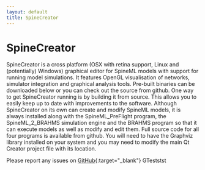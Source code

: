 ```yaml
---
layout: default
title: SpineCreator
---
```


# SpineCreator

SpineCreator is a cross platform (OSX with retina support, Linux and (potentially) Windows) graphical editor for SpineML models with support for running model simulations. It features OpenGL visualisation of networks, simulator integration and graphical analysis tools.
Pre-built binaries can be downloaded below or you can check out the source from github.
One way to get SpineCreator running is by building it from source. This allows you to easily keep up to date with improvements to the software.
Although SpineCreator on its own can create and modify SpineML models, it is always installed along with the SpineML_PreFlight program, the SpineML_2_BRAHMS simulation engine and the BRAHMS program so that it can execute models as well as modify and edit them.
Full source code for all four programs is available from github. You will need to have the Graphviz library installed on your system and you may need to modify the main Qt Creator project file with its location.

Please report any issues on [GitHub]("http://github.com/spineml/spinecreator/"){:target="_blank"} GTeststst
